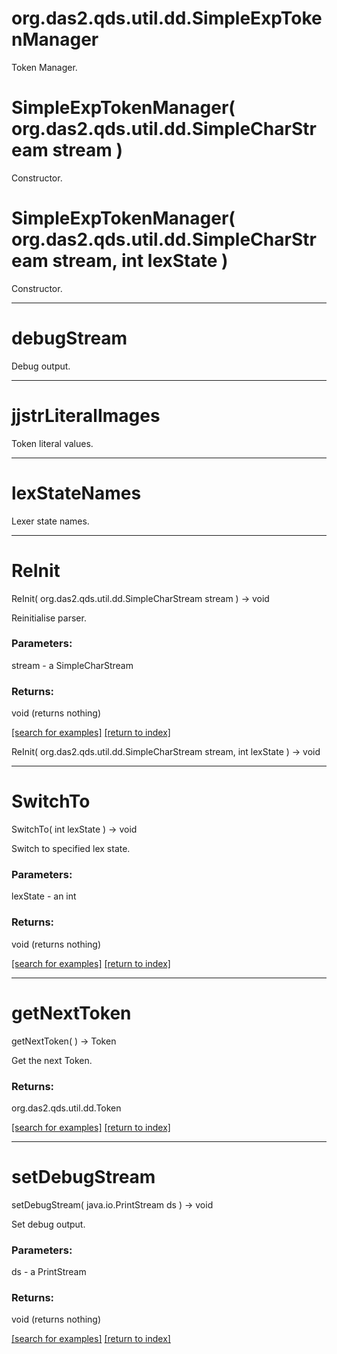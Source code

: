 # org.das2.qds.util.dd.SimpleExpTokenManager

Token Manager.

# SimpleExpTokenManager( org.das2.qds.util.dd.SimpleCharStream stream )
Constructor.

# SimpleExpTokenManager( org.das2.qds.util.dd.SimpleCharStream stream, int lexState )
Constructor.

***
<a name="debugStream"></a>
# debugStream

Debug output.

***
<a name="jjstrLiteralImages"></a>
# jjstrLiteralImages

Token literal values.

***
<a name="lexStateNames"></a>
# lexStateNames

Lexer state names.

***
<a name="ReInit"></a>
# ReInit
ReInit( org.das2.qds.util.dd.SimpleCharStream stream ) &rarr; void

Reinitialise parser.

### Parameters:
stream - a SimpleCharStream

### Returns:
void (returns nothing)


<a href="https://github.com/autoplot/dev/search?q=ReInit&unscoped_q=ReInit">[search for examples]</a>
<a href="https://github.com/autoplot/documentation/blob/master/javadoc/index-all.md">[return to index]</a>

ReInit( org.das2.qds.util.dd.SimpleCharStream stream, int lexState ) &rarr; void<br>
***
<a name="SwitchTo"></a>
# SwitchTo
SwitchTo( int lexState ) &rarr; void

Switch to specified lex state.

### Parameters:
lexState - an int

### Returns:
void (returns nothing)


<a href="https://github.com/autoplot/dev/search?q=SwitchTo&unscoped_q=SwitchTo">[search for examples]</a>
<a href="https://github.com/autoplot/documentation/blob/master/javadoc/index-all.md">[return to index]</a>

***
<a name="getNextToken"></a>
# getNextToken
getNextToken(  ) &rarr; Token

Get the next Token.

### Returns:
org.das2.qds.util.dd.Token


<a href="https://github.com/autoplot/dev/search?q=getNextToken&unscoped_q=getNextToken">[search for examples]</a>
<a href="https://github.com/autoplot/documentation/blob/master/javadoc/index-all.md">[return to index]</a>

***
<a name="setDebugStream"></a>
# setDebugStream
setDebugStream( java.io.PrintStream ds ) &rarr; void

Set debug output.

### Parameters:
ds - a PrintStream

### Returns:
void (returns nothing)


<a href="https://github.com/autoplot/dev/search?q=setDebugStream&unscoped_q=setDebugStream">[search for examples]</a>
<a href="https://github.com/autoplot/documentation/blob/master/javadoc/index-all.md">[return to index]</a>

